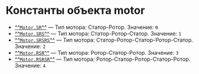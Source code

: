 # Константы объекта motor

- [^^`Motor.SR`^^](SR.md) — Тип мотора: Статор-Ротор.
  Значение: `0`
- [^^`Motor.SRS`^^](SRS.md) — Тип мотора: Статор-Ротор-Статор.
  Значение: `1`
- [^^`Motor.SRSRS`^^](SRSRS.md) — Тип мотора: Статор-Ротор-Статор-Ротор-Статор.
  Значение: `2`
- [^^`Motor.RSR`^^](RSR.md) — Тип мотора: Ротор-Статор-Ротор.
  Значение: `3`
- [^^`Motor.RSRSR`^^](RSRSR.md) — Тип мотора: Ротор-Статор-Ротор-Статор-Ротор.
  Значение: `4`
